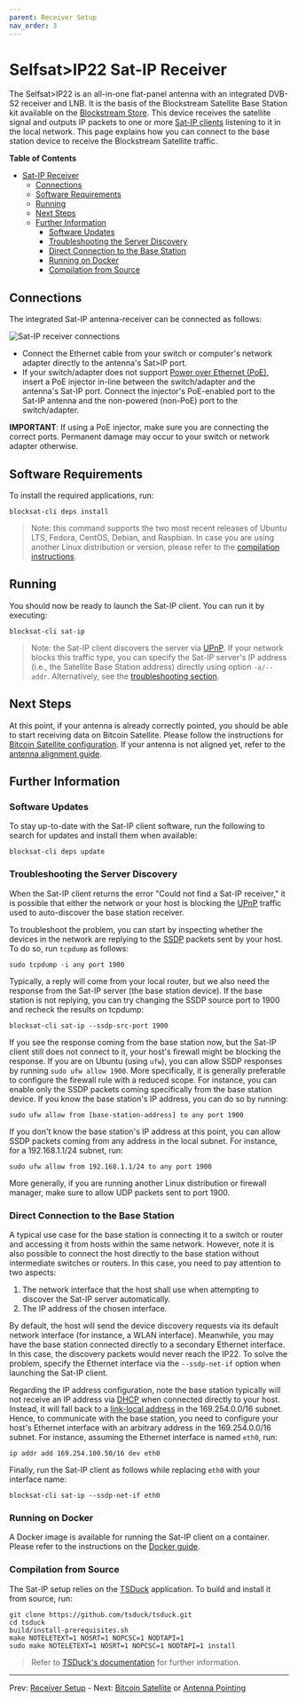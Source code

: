 ```yaml
---
parent: Receiver Setup
nav_order: 3
---
```


# Selfsat>IP22 Sat-IP Receiver

The Selfsat>IP22 is an all-in-one flat-panel antenna with an integrated DVB-S2
receiver and LNB. It is the basis of the Blockstream Satellite Base Station kit
available on the [Blockstream
Store](https://store.blockstream.com/product/blockstream-satellite-base-station/).
This device receives the satellite signal and outputs IP packets to one or more
[Sat-IP clients](https://en.wikipedia.org/wiki/Sat-IP) listening to it in the
local network. This page explains how you can connect to the base station device
to receive the Blockstream Satellite traffic.

<!-- markdown-toc start - Don't edit this section. Run M-x markdown-toc-refresh-toc -->
**Table of Contents**

- [Sat-IP Receiver](#sat-ip-receiver)
    - [Connections](#connections)
    - [Software Requirements](#software-requirements)
    - [Running](#running)
    - [Next Steps](#next-steps)
    - [Further Information](#further-information)
        - [Software Updates](#software-updates)
        - [Troubleshooting the Server Discovery](#troubleshooting-the-server-discovery)
        - [Direct Connection to the Base Station](#direct-connection-to-the-base-station)
        - [Running on Docker](#running-on-docker)
        - [Compilation from Source](#compilation-from-source)

<!-- markdown-toc end -->


## Connections

The integrated Sat-IP antenna-receiver can be connected as follows:

![Sat-IP receiver connections](img/sat-ip-connections.png "Sat-IP receiver
connections")

- Connect the Ethernet cable from your switch or computer's network adapter
  directly to the antenna's Sat>IP port.
- If your switch/adapter does not support [Power over Ethernet
  (PoE)](https://en.wikipedia.org/wiki/Power_over_Ethernet), insert a PoE
  injector in-line between the switch/adapter and the antenna's Sat-IP
  port. Connect the injector's PoE-enabled port to the Sat-IP antenna and the
  non-powered (non-PoE) port to the switch/adapter.

**IMPORTANT**: If using a PoE injector, make sure you are connecting the correct
ports. Permanent damage may occur to your switch or network adapter otherwise.

## Software Requirements

To install the required applications, run:

```
blocksat-cli deps install
```

> Note: this command supports the two most recent releases of Ubuntu LTS,
> Fedora, CentOS, Debian, and Raspbian. In case you are using another Linux
> distribution or version, please refer to the [compilation
> instructions](#compilation-from-source).

## Running

You should now be ready to launch the Sat-IP client. You can run it by
executing:

```
blocksat-cli sat-ip
```

> Note: the Sat-IP client discovers the server via
> [UPnP](https://en.wikipedia.org/wiki/Universal_Plug_and_Play). If your
> network blocks this traffic type, you can specify the Sat-IP server's IP
> address (i.e., the Satellite Base Station address) directly using option
> `-a/--addr`. Alternatively, see the [troubleshooting
> section](#troubleshooting-the-server-discovery).

## Next Steps

At this point, if your antenna is already correctly pointed, you should be able
to start receiving data on Bitcoin Satellite. Please follow the instructions for
[Bitcoin Satellite configuration](bitcoin.md). If your antenna is not aligned
yet, refer to the [antenna alignment guide](antenna-pointing.md).

## Further Information

### Software Updates

To stay up-to-date with the Sat-IP client software, run the following to search
for updates and install them when available:

```
blocksat-cli deps update
```
### Troubleshooting the Server Discovery

When the Sat-IP client returns the error "Could not find a Sat-IP receiver," it
is possible that either the network or your host is blocking the
[UPnP](https://en.wikipedia.org/wiki/Universal_Plug_and_Play) traffic used to
auto-discover the base station receiver.

To troubleshoot the problem, you can start by inspecting whether the devices in
the network are replying to the
[SSDP](https://en.wikipedia.org/wiki/Simple_Service_Discovery_Protocol) packets
sent by your host. To do so, run `tcpdump` as follows:

```
sudo tcpdump -i any port 1900
```

Typically, a reply will come from your local router, but we also need the
response from the Sat-IP server (the base station device). If the base station
is not replying, you can try changing the SSDP source port to 1900 and recheck
the results on tcpdump:

```
blocksat-cli sat-ip --ssdp-src-port 1900
```

If you see the response coming from the base station now, but the Sat-IP client
still does not connect to it, your host's firewall might be blocking the
response. If you are on Ubuntu (using `ufw`), you can allow SSDP responses by
running `sudo ufw allow 1900`. More specifically, it is generally preferable to
configure the firewall rule with a reduced scope. For instance, you can enable
only the SSDP packets coming specifically from the base station device. If you
know the base station's IP address, you can do so by running:

```
sudo ufw allow from [base-station-address] to any port 1900
```

If you don't know the base station's IP address at this point, you can allow
SSDP packets coming from any address in the local subnet. For instance, for a
192.168.1.1/24 subnet, run:

```
sudo ufw allow from 192.168.1.1/24 to any port 1900
```

More generally, if you are running another Linux distribution or firewall
manager, make sure to allow UDP packets sent to port 1900.

### Direct Connection to the Base Station

A typical use case for the base station is connecting it to a switch or router
and accessing it from hosts within the same network. However, note it is also
possible to connect the host directly to the base station without intermediate
switches or routers. In this case, you need to pay attention to two aspects:

1. The network interface that the host shall use when attempting to discover the
  Sat-IP server automatically.
2. The IP address of the chosen interface.

By default, the host will send the device discovery requests via its default
network interface (for instance, a WLAN interface). Meanwhile, you may have the
base station connected directly to a secondary Ethernet interface. In this
case, the discovery packets would never reach the IP22. To solve the problem,
specify the Ethernet interface via the `--ssdp-net-if` option when launching
the Sat-IP client.

Regarding the IP address configuration, note the base station typically will
not receive an IP address via
[DHCP](https://en.wikipedia.org/wiki/Dynamic_Host_Configuration_Protocol) when
connected directly to your host. Instead, it will fall back to a
[link-local address](https://en.wikipedia.org/wiki/Link-local_address) in the
169.254.0.0/16 subnet. Hence, to communicate with the base station, you need to
configure your host's Ethernet interface with an arbitrary address in the
169.254.0.0/16 subnet. For instance, assuming the Ethernet interface is named
`eth0`, run:

```
ip addr add 169.254.100.50/16 dev eth0
```

Finally, run the Sat-IP client as follows while replacing `eth0` with your
interface name:

```
blocksat-cli sat-ip --ssdp-net-if eth0
```

### Running on Docker

A Docker image is available for running the Sat-IP client on a container. Please
refer to the instructions on the [Docker guide](docker.md).

### Compilation from Source

The Sat-IP setup relies on the [TSDuck](https://tsduck.io/) application. To
build and install it from source, run:

```
git clone https://github.com/tsduck/tsduck.git
cd tsduck
build/install-prerequisites.sh
make NOTELETEXT=1 NOSRT=1 NOPCSC=1 NODTAPI=1
sudo make NOTELETEXT=1 NOSRT=1 NOPCSC=1 NODTAPI=1 install
```

> Refer to [TSDuck's documentation](https://tsduck.io/doxy/building.html) for
> further information.

---

Prev: [Receiver Setup](receiver.md) - Next: [Bitcoin Satellite](bitcoin.md) or [Antenna Pointing](antenna-pointing.md)
